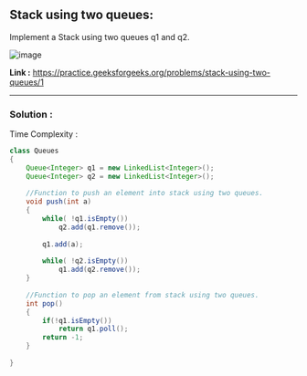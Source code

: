 ## Stack using two queues:
Implement a Stack using two queues q1 and q2.

![image](https://user-images.githubusercontent.com/23376002/158067513-e6d70dcf-6aba-4a09-8bb3-8bf875fdad98.png)

**Link :** https://practice.geeksforgeeks.org/problems/stack-using-two-queues/1


--------------------------------------------------------------------------------------------------------------------------------------------------


### Solution :

Time Complexity : 


```java
class Queues
{
    Queue<Integer> q1 = new LinkedList<Integer>();
    Queue<Integer> q2 = new LinkedList<Integer>();
    
    //Function to push an element into stack using two queues.
    void push(int a)
    {
	    while( !q1.isEmpty())
	        q2.add(q1.remove());
	        
	    q1.add(a);
	    
	    while( !q2.isEmpty())
	        q1.add(q2.remove());
    }
    
    //Function to pop an element from stack using two queues. 
    int pop()
    {
        if(!q1.isEmpty())
	        return q1.poll();
	    return -1;
    }
	
}
```



